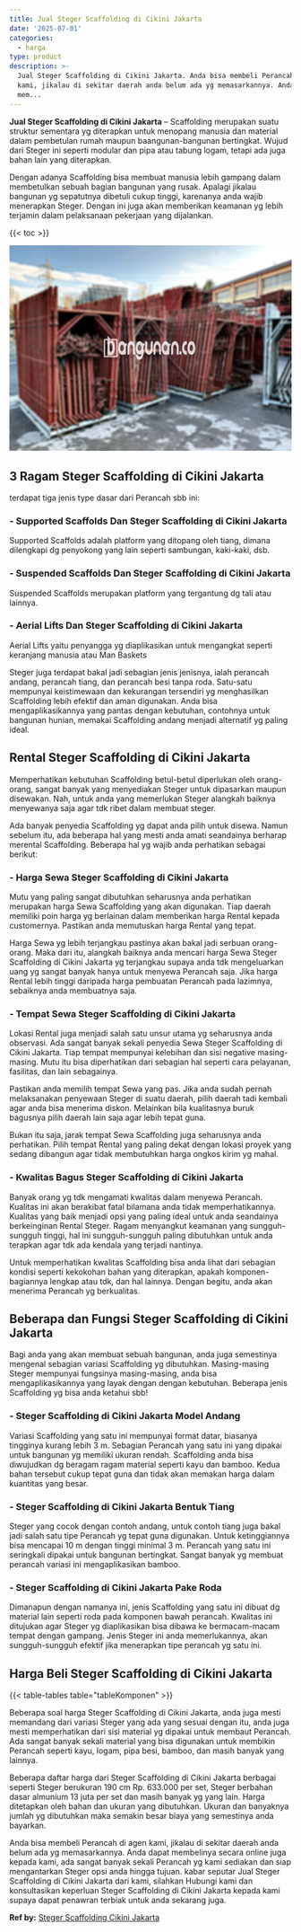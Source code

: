 ```yaml
---
title: Jual Steger Scaffolding di Cikini Jakarta
date: '2025-07-01'
categories:
  - harga
type: product
description: >-
  Jual Steger Scaffolding di Cikini Jakarta. Anda bisa membeli Perancah di agen
  kami, jikalau di sekitar daerah anda belum ada yg memasarkannya. Anda dapat
  mem...
---
```


**Jual Steger Scaffolding di Cikini Jakarta** – Scaffolding merupakan suatu struktur sementara yg diterapkan untuk menopang manusia dan material dalam pembetulan rumah maupun baangunan-bangunan bertingkat. Wujud dari Steger ini seperti modular dan pipa atau tabung logam, tetapi ada juga bahan lain yang diterapkan.

Dengan adanya Scaffolding bisa membuat manusia lebih gampang dalam membetulkan sebuah bagian bangunan yang rusak. Apalagi jikalau bangunan yg sepatutnya dibetuli cukup tinggi, karenanya anda wajib menerapkan Steger. Dengan ini juga akan memberikan keamanan yg lebih terjamin dalam pelaksanaan pekerjaan yang dijalankan.

{{< toc >}}

![Jual Steger Scaffolding di Cikini Jakarta](/images/sewa-scaffolding-steger-22.png)

## 3 Ragam Steger Scaffolding di Cikini Jakarta

terdapat tiga jenis type dasar dari Perancah sbb ini:

### \- Supported Scaffolds Dan Steger Scaffolding di Cikini Jakarta

Supported Scaffolds adalah platform yang ditopang oleh tiang, dimana dilengkapi dg penyokong yang lain seperti sambungan, kaki-kaki, dsb.

### \- Suspended Scaffolds Dan Steger Scaffolding di Cikini Jakarta

Suspended Scaffolds merupakan platform yang tergantung dg tali atau lainnya.

### \- Aerial Lifts Dan Steger Scaffolding di Cikini Jakarta

Aerial Lifts yaitu penyangga yg diaplikasikan untuk mengangkat seperti keranjang manusia atau Man Baskets

Steger juga terdapat bakal jadi sebagian jenis jenisnya, ialah perancah andang, perancah tiang, dan perancah besi tanpa roda. Satu-satu mempunyai keistimewaan dan kekurangan tersendiri yg menghasilkan Scaffolding lebih efektif dan aman digunakan. Anda bisa mengaplikasikannya yang pantas dengan kebutuhan, contohnya untuk bangunan hunian, memakai Scaffolding andang menjadi alternatif yg paling ideal.

## Rental Steger Scaffolding di Cikini Jakarta

Memperhatikan kebutuhan Scaffolding betul-betul diperlukan oleh orang-orang, sangat banyak yang menyediakan Steger untuk dipasarkan maupun disewakan. Nah, untuk anda yang memerlukan Steger alangkah baiknya menyewanya saja agar tdk ribet dalam membuat steger.

Ada banyak penyedia Scaffolding yg dapat anda pilih untuk disewa. Namun sebelum itu, ada beberapa hal yang mesti anda amati seandainya berharap merental Scaffolding. Beberapa hal yg wajib anda perhatikan sebagai berikut:

### \- Harga Sewa Steger Scaffolding di Cikini Jakarta

Mutu yang paling sangat dibutuhkan seharusnya anda perhatikan merupakan harga Sewa Scaffolding yang akan digunakan. Tiap daerah memiliki poin harga yg berlainan dalam memberikan harga Rental kepada customernya. Pastikan anda memutuskan harga Rental yang tepat.

Harga Sewa yg lebih terjangkau pastinya akan bakal jadi serbuan orang-orang. Maka dari itu, alangkah baiknya anda mencari harga Sewa Steger Scaffolding di Cikini Jakarta yg terjangkau supaya anda tdk mengeluarkan uang yg sangat banyak hanya untuk menyewa Perancah saja. Jika harga Rental lebih tinggi daripada harga pembuatan Perancah pada lazimnya, sebaiknya anda membuatnya saja.

### \- Tempat Sewa Steger Scaffolding di Cikini Jakarta

Lokasi Rental juga menjadi salah satu unsur utama yg seharusnya anda observasi. Ada sangat banyak sekali penyedia Sewa Steger Scaffolding di Cikini Jakarta. Tiap tempat mempunyai kelebihan dan sisi negative masing-masing. Mutu itu bisa diperhatikan dari sebagian hal seperti cara pelayanan, fasilitas, dan lain sebagainya.

Pastikan anda memilih tempat Sewa yang pas. Jika anda sudah pernah melaksanakan penyewaan Steger di suatu daerah, pilih daerah tadi kembali agar anda bisa menerima diskon. Melainkan bila kualitasnya buruk bagusnya pilih daerah lain saja agar lebih tepat guna.

Bukan itu saja, jarak tempat Sewa Scaffolding juga seharusnya anda perhatikan. Pilih tempat Rental yang paling dekat dengan lokasi proyek yang sedang dibangun agar tidak membutuhkan harga ongkos kirim yg mahal.

### \- Kwalitas Bagus Steger Scaffolding di Cikini Jakarta

Banyak orang yg tdk mengamati kwalitas dalam menyewa Perancah. Kualitas ini akan berakibat fatal bilamana anda tidak memperhatikannya. Kualitas yang baik menjadi opsi yang paling ideal untuk anda seandainya berkeinginan Rental Steger. Ragam menyangkut keamanan yang sungguh-sungguh tinggi, hal ini sungguh-sungguh paling dibutuhkan untuk anda terapkan agar tdk ada kendala yang terjadi nantinya.

Untuk memperhatikan kwalitas Scaffolding bisa anda lihat dari sebagian kondisi seperti kekokohan bahan yang diterapkan, apakah komponen-bagiannya lengkap atau tdk, dan hal lainnya. Dengan begitu, anda akan menerima Perancah yg berkualitas.

## Beberapa dan Fungsi Steger Scaffolding di Cikini Jakarta

Bagi anda yang akan membuat sebuah bangunan, anda juga semestinya mengenal sebagian variasi Scaffolding yg dibutuhkan. Masing-masing Steger mempunyai fungsinya masing-masing, anda bisa mengaplikasikannya yang layak dengan dengan kebutuhan. Beberapa jenis Scaffolding yg bisa anda ketahui sbb!

### \- Steger Scaffolding di Cikini Jakarta Model Andang

Variasi Scaffolding yang satu ini mempunyai format datar, biasanya tingginya kurang lebih 3 m. Sebagian Perancah yang satu ini yang dipakai untuk bangunan yg memiliki ukuran rendah. Scaffolding anda bisa diwujudkan dg beragam ragam material seperti kayu dan bamboo. Kedua bahan tersebut cukup tepat guna dan tidak akan memakan harga dalam kuantitas yang besar.

### \- Steger Scaffolding di Cikini Jakarta Bentuk Tiang

Steger yang cocok dengan contoh andang, untuk contoh tiang juga bakal jadi salah satu tipe Perancah yg tepat guna digunakan. Untuk ketinggiannya bisa mencapai 10 m dengan tinggi minimal 3 m. Perancah yang satu ini seringkali dipakai untuk bangunan bertingkat. Sangat banyak yg membuat perancah variasi ini mengaplikasikan bamboo.

### \- Steger Scaffolding di Cikini Jakarta Pake Roda

Dimanapun dengan namanya ini, jenis Scaffolding yang satu ini dibuat dg material lain seperti roda pada komponen bawah perancah. Kwalitas ini ditujukan agar Steger yg diaplikasikan bisa dibawa ke bermacam-macam tempat dengan gampang. Jenis Steger ini anda memerlukannya, akan sungguh-sungguh efektif jika menerapkan tipe perancah yg satu ini.

## Harga Beli Steger Scaffolding di Cikini Jakarta

{{< table-tables table="tableKomponen" >}}

Beberapa soal harga Steger Scaffolding di Cikini Jakarta, anda juga mesti memandang dari variasi Steger yang ada yang sesuai dengan itu, anda juga mesti memperhatikan dari sisi material yg dipakai untuk membaut Perancah. Ada sangat banyak sekali material yang bisa digunakan untuk membikin Perancah seperti kayu, logam, pipa besi, bamboo, dan masih banyak yang lainnya.

Beberapa daftar harga dari Steger Scaffolding di Cikini Jakarta berbagai seperti Steger berukuran 190 cm Rp. 633.000 per set, Steger berbahan dasar almunium 13 juta per set dan masih banyak yg yang lain. Harga ditetapkan oleh bahan dan ukuran yang dibutuhkan. Ukuran dan banyaknya jumlah yg dibutuhkan maka semakin besar biaya yang semestinya anda bayarkan.

Anda bisa membeli Perancah di agen kami, jikalau di sekitar daerah anda belum ada yg memasarkannya. Anda dapat membelinya secara online juga kepada kami, ada sangat banyak sekali Perancah yg kami sediakan dan siap mengantarkan Steger opsi anda hingga tujuan. kabar seputar Jual Steger Scaffolding di Cikini Jakarta dari kami, silahkan Hubungi kami dan konsultasikan keperluan Steger Scaffolding di Cikini Jakarta kepada kami supaya dapat penawran terbiak untuk anda sekarang juga.

**Ref by:** [Steger Scaffolding Cikini Jakarta](https://id.wikipedia.org/wiki/Steger)
